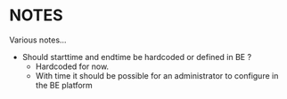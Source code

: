 # NOTES

Various notes…

* Should starttime and endtime be hardcoded or defined in BE ?
  * Hardcoded for now.
  * With time it should be possible for an administrator to configure in the BE platform
